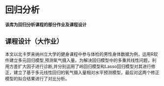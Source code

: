 # 回归分析

**该库为回归分析课程的部分作业及课程设计**

## 课程设计（大作业）

本文以北卡罗来纳州立大学的健身课程中参与体检的男性身体数据为例，运用R软件建立多元回归模型,预测氧气摄入量。为解决回归模型中的多重共线性问题，利用方差扩大因子进行诊断,并分别运用了岭回归模型和Lasso回归模型对其进行修正，建立了基于多元线性回归的氧气摄入量相对水平预测模型，最后对这两个修正模型的拟合结果进行了对比分析。
